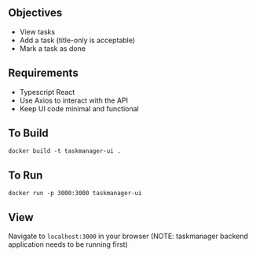 ## Objectives
* View tasks
* Add a task (title-only is acceptable)
* Mark a task as done

## Requirements
* Typescript React
* Use Axios to interact with the API
* Keep UI code minimal and functional

## To Build
`docker build -t taskmanager-ui .`

## To Run
`docker run -p 3000:3000 taskmanager-ui`

## View
Navigate to `localhost:3000` in your browser (NOTE: taskmanager backend application needs to be running first)